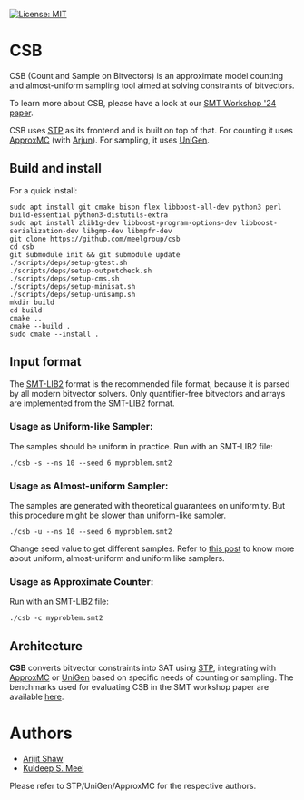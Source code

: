 [![License: MIT](https://img.shields.io/badge/License-MIT-yellow.svg)](https://opensource.org/licenses/MIT)
<!-- [![Linux build](https://travis-ci.org/stp/stp.svg?branch=master)](https://travis-ci.org/stp/stp) -->
<!-- [![Windows build](https://ci.appveyor.com/api/projects/status/35983b7cnrg37whk?svg=true)](https://ci.appveyor.com/project/msoos/stp) -->
<!-- [![Documentation](https://readthedocs.org/projects/stp/badge/?version=latest)](https://stp.readthedocs.io/en/latest/?badge=latest) -->
<!-- [![Coverity](https://scan.coverity.com/projects/861/badge.svg)](https://scan.coverity.com/projects/861) -->
<!-- [![Codacy Badge](https://api.codacy.com/project/badge/Grade/f043efa22ea64e9ba44fde0f3a4fb09f)](https://www.codacy.com/app/soos.mate/cryptominisat?utm_source=github.com&amp;utm_medium=referral&amp;utm_content=msoos/cryptominisat&amp;utm_campaign=Badge_Grade) -->

# CSB

CSB (Count and Sample on Bitvectors) is an approximate model counting and almost-uniform sampling tool aimed at solving constraints of bitvectors.

To learn more about CSB, please have a look at our [SMT Workshop '24 paper](https://ceur-ws.org/Vol-3725/short2.pdf).

CSB uses [STP](https://github.com/stp/stp) as its frontend and is built on top of that. For counting it uses [ApproxMC](https://github.com/meelgroup/approxmc) (with [Arjun](https://github.com/meelgroup/arjun)). For sampling, it uses [UniGen](https://github.com/meelgroup/unigen/).

## Build and install

For a quick install:

```
sudo apt install git cmake bison flex libboost-all-dev python3 perl build-essential python3-distutils-extra
sudo apt install zlib1g-dev libboost-program-options-dev libboost-serialization-dev libgmp-dev libmpfr-dev
git clone https://github.com/meelgroup/csb
cd csb
git submodule init && git submodule update
./scripts/deps/setup-gtest.sh
./scripts/deps/setup-outputcheck.sh
./scripts/deps/setup-cms.sh
./scripts/deps/setup-minisat.sh
./scripts/deps/setup-unisamp.sh
mkdir build
cd build
cmake ..
cmake --build .
sudo cmake --install .
```


## Input format

The [SMT-LIB2](https://smtlib.cs.uiowa.edu/language.shtml) format is the recommended file format, because it is parsed by all modern bitvector solvers. Only quantifier-free bitvectors and arrays are implemented from the SMT-LIB2 format.

### Usage as Uniform-like Sampler:
The samples should be uniform in practice. Run with an SMT-LIB2 file:

```
./csb -s --ns 10 --seed 6 myproblem.smt2
```


### Usage as Almost-uniform Sampler:

The samples are generated with theoretical guarantees on uniformity. But this procedure might be slower than uniform-like sampler.
```
./csb -u --ns 10 --seed 6 myproblem.smt2
```

Change seed value to get different samples. Refer to [this post](https://www.msoos.org/2022/06/checking-uniform-like-samplers/) to know more about uniform, almost-uniform and uniform like samplers.

### Usage as Approximate Counter:

Run with an SMT-LIB2 file:
```
./csb -c myproblem.smt2
```

## Architecture

**CSB** converts bitvector constraints into SAT using [STP](https://github.com/stp/stp), integrating with [ApproxMC](https://github.com/meelgroup/approxmc) or [UniGen](https://github.com/meelgroup/unigen/) based on specific needs of counting or sampling. The benchmarks used for evaluating CSB in the SMT workshop paper are available [here](https://utoronto-my.sharepoint.com/:u:/g/personal/arijit_shaw_mail_utoronto_ca/EWcTcfGobH5Jl5SwjzRu6TQB169vWwTnjg-IXWiHJwmuDA?e=MFuxUM).


# Authors

* [Arijit Shaw](https://arijitsh.github.io)
* [Kuldeep S. Meel](https://www.cs.toronto.edu/~meel/)

Please refer to  STP/UniGen/ApproxMC for the respective authors.

